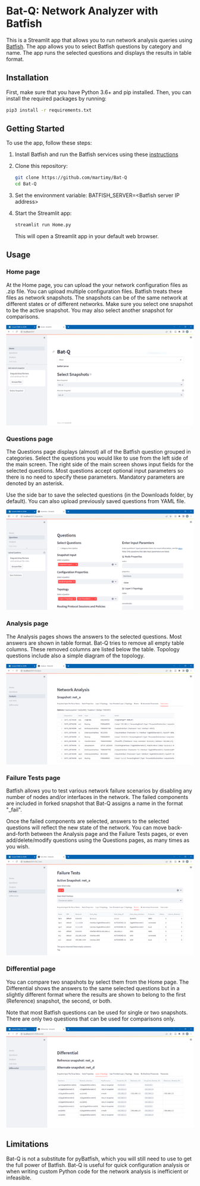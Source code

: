 # Bat-Q: Network Analyzer with Batfish

This is a Streamlit app that allows you to run network analysis queries using [Batfish](https://www.batfish.org/). The app allows you to select Batfish questions by category and name. The app runs the selected questions and displays the results in table format.

## Installation

First, make sure that you have Python 3.6+ and pip installed. Then, you can install the required packages by running:

```bash
pip3 install -r requirements.txt
```


## Getting Started

To use the app, follow these steps:

1. Install Batfish and run the Batfish services using these [instructions](https://github.com/batfish/batfish)

3. Clone this repository:

    ```bash
    git clone https://github.com/martimy/Bat-Q
    cd Bat-Q
    ```

2. Set the environment variable:  BATFISH_SERVER=\<Batfish server IP address\>

3. Start the Streamlit app:

    ```bash
    streamlit run Home.py
    ```

    This will open a Streamlit app in your default web browser.

## Usage


### Home page

At the Home page, you can upload the your network configuration files as .zip file. You can upload multiple configuration files. Batfish treats these files as network snapshots. The snapshots can be of the same network at different states or of different networks. Make sure you select one snapshot to be the active snapshot. You may also select another snapshot for comparisons.

![Home Page](pics/home_page.png)

### Questions page

The Questions page displays (almost) all of the Batfish question grouped in categories. Select the questions you would like to use from the left side of the main screen. The right side of the main screen shows input fields for the selected questions. Most questions accept optional input parameters so there is no need to specify these parameters. Mandatory parameters are denoted by an asterisk.

Use the side bar to save the selected questions (in the Downloads folder, by default). You can also upload previously saved questions from YAML file.

![Questions Page](pics/questions_page.png)

### Analysis page

The Analysis pages shows the answers to the selected questions. Most answers are shown in table format. Bat-Q tries to remove all empty table columns. These removed columns are listed below the table. Topology questions include also a simple diagram of the topology.

![Analysis Page](pics/analysis_page.png)

### Failure Tests page

Batfish allows you to test various network failure scenarios by disabling any number of nodes and/or interfaces in the network. The failed components are included in forked snapshot that Bat-Q assigns a name  in the format "<snapshot>_fail".

Once the failed components are selected, answers to the selected questions will reflect the new state of the network. You can move back-and-forth between the Analysis page and the Failure Tests pages, or even add/delete/modify questions using the Questions pages, as many times as you wish.

![Failure Test Page](pics/failure_page.png)

### Differential page

You can compare two snapshots by select them from the Home page. The Differential shows the answers to the same selected questions but in a slightly different format where the results are shown to belong to the first (Reference) snapshot, the second, or both.

Note that most Batfish questions can be used for single or two snapshots. There are only two questions that can be used for comparisons only.

![Differential Page](pics/differ_page.png)

## Limitations

Bat-Q is not a substitute for pyBatfish, which you will still need to use to get the full power of Batfish. Bat-Q is useful for quick configuration analysis or when writing custom Python code for the network analysis is inefficient or infeasible.
